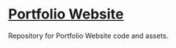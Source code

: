 # <a href="https://ethantl-1511.github.io">Portfolio Website </a>

Repository for Portfolio Website code and assets.
